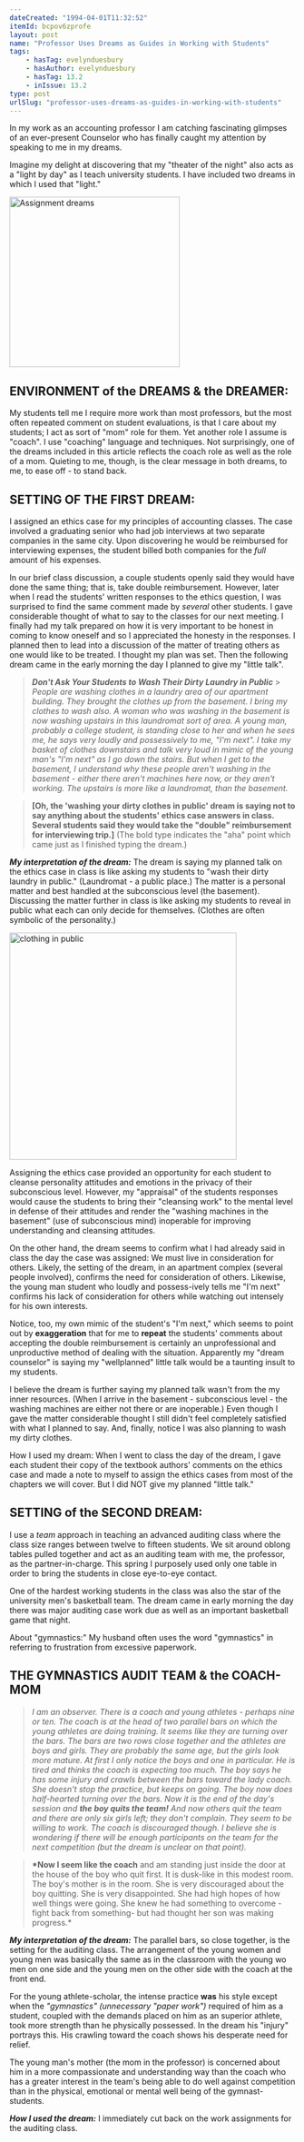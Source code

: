 ```yaml
---
dateCreated: "1994-04-01T11:32:52"
itemId: bcpov6zprofe
layout: post
name: "Professor Uses Dreams as Guides in Working with Students"
tags:
    - hasTag: evelynduesbury
    - hasAuthor: evelynduesbury
    - hasTag: 13.2
    - inIssue: 13.2
type: post
urlSlug: "professor-uses-dreams-as-guides-in-working-with-students"
---
```


In my work as an accounting professor I am catching fascinating glimpses of an ever-present Counselor who has finally caught my attention by speaking to me in my dreams.

Imagine my delight at discovering that my "theater of the night" also acts as a "light by day" as I teach university students. I have included two dreams in which I used that "light."

<img src="../images/post-bcpov6zprofe-1.jpg" alt="Assignment dreams" width="300px" height="auto">

## ENVIRONMENT of the DREAMS & the DREAMER:

My students tell me I require more work than most professors, but the most often repeated comment on student evaluations, is that I care about my students; I act as sort of "mom" role for them. Yet another role I assume is "coach". I use "coaching" language and techniques. Not surprisingly, one of the dreams included in this article reflects the coach role as well as the role of a mom. Quieting to me, though, is the clear message in both dreams, to me, to ease off - to stand back.

## SETTING OF THE FIRST DREAM:

I assigned an ethics case for my principles of accounting classes. The case involved a graduating senior who had job interviews at two separate companies in the same city. Upon discovering he would be reimbursed for interviewing expenses, the student billed both companies for the _full_ amount of his expenses.

In our brief class discussion, a couple students openly said they would have done the same thing; that is, take double reimbursement. However, later when I read the students' written responses to the ethics question, I was surprised to find the same comment made by _several_ other students. I gave considerable thought of what to say to the classes for our next meeting. I finally had my talk prepared on how it is very important to be honest in coming to know oneself and so I appreciated the honesty in the responses. I planned then to lead into a discussion of the matter of treating others as one would like to be treated. I thought my plan was set. Then the following dream came in the early morning the day I planned to give my "little talk".

> **_Don't Ask Your Students to Wash Their Dirty Laundry in Public_** > _People are washing clothes in a laundry area of our apartment building. They brought the clothes up from the basement. I bring my clothes to wash also. A woman who was washing in the basement is now washing upstairs in this laundromat sort of area. A young man, probably a college student, is standing close to her and when he sees me, he says very loudly and possessively to me, "I'm next". I take my basket of clothes downstairs and talk very loud in mimic of the young man's "I'm next" as I go down the stairs. But when I get to the basement, I understand why these people aren't washing in the basement - either there aren't machines here now, or they aren't working. The upstairs is more like a laundromat, than the basement._

> **[Oh, the 'washing your dirty clothes in public' dream is saying not to say anything about the students' ethics case answers in class. Several students said they would take the "double" reimbursement for interviewing trip.]** (The bold type indicates the "aha" point which came just as I finished typing the dream.)

**_My interpretation of the dream:_** The dream is saying my planned talk on the ethics case in class is like asking my students to "wash their dirty laundry in public." (Laundromat - a public place.) The matter is a personal matter and best handled at the subconscious level (the basement). Discussing the matter further in class is like asking my students to reveal in public what each can only decide for themselves. (Clothes are often symbolic of the personality.)

<img src="../images/post-bcpov6zprofe-0.jpg" alt="clothing in public" width="400px" height="auto">

Assigning the ethics case provided an opportunity for each student to cleanse personality attitudes and emotions in the privacy of their subconscious level. However, my "appraisal" of the students responses would cause the students to bring their "cleansing work" to the mental level in defense of their attitudes and render the "washing machines in the basement" (use of subconscious mind) inoperable for improving understanding and cleansing attitudes.

On the other hand, the dream seems to confirm what I had already said in class the day the case was assigned: We must live in consideration for others. Likely, the setting of the dream, in an apartment complex (several people involved), confirms the need for consideration of others. Likewise, the young man student who loudly and possess-ively tells me "I'm next" confirms his lack of consideration for others while watching out intensely for his own interests.

Notice, too, my own mimic of the student's "I'm next," which seems to point out by **exaggeration** that for me to **repeat** the students' comments about accepting the double reimbursement is certainly an unprofessional and unproductive method of dealing with the situation. Apparently my "dream counselor" is saying my "wellplanned" little talk would be a taunting insult to my students.

I believe the dream is further saying my planned talk wasn't from the my inner resources. (When I arrive in the basement - subconscious level - the washing machines are either not there or are inoperable.) Even though I gave the matter considerable thought I still didn't feel completely satisfied with what I planned to say. And, finally, notice I was also planning to wash my dirty clothes.

How I used my dream: When I went to class the day of the dream, I gave each student their copy of the textbook authors' comments on the ethics case and made a note to myself to assign the ethics cases from most of the chapters we will cover. But I did NOT give my planned "little talk."

## SETTING of the SECOND DREAM:

I use a _team_ approach in teaching an advanced auditing class where the class size ranges between twelve to fifteen students. We sit around oblong tables pulled together and act as an auditing team with me, the professor, as the partner-in-charge. This spring I purposely used only one table in order to bring the students in close eye-to-eye contact.

One of the hardest working students in the class was also the star of the university men's basketball team. The dream came in early morning the day there was major auditing case work due as well as an important basketball game that night.

About "gymnastics:" My husband often uses the word "gymnastics" in referring to frustration from excessive paperwork.

## THE GYMNASTICS AUDIT TEAM & the COACH-MOM

> _I am an observer. There is a coach and young athletes - perhaps nine or ten. The coach is at the head of two parallel bars on which the young athletes are doing training. It seems like they are turning over the bars. The bars are two rows close together and the athletes are boys and girls. They are probably the same age, but the girls look more mature. At first I only notice the boys and one in particular. He is tired and thinks the coach is expecting too much. The boy says he has some injury and crawls between the bars toward the lady coach. She doesn't stop the practice, but keeps on going. The boy now does half-hearted turning over the bars. Now it is the end of the day's session and **the boy quits the team!** And now others quit the team and there are only six girls left; they don't complain. They seem to be willing to work. The coach is discouraged though. I believe she is wondering if there will be enough participants on the team for the next competition (but the dream is unclear on that point)._

> **\*Now I seem like the coach** and am standing just inside the door at the house of the boy who quit first. It is dusk-like in this modest room. The boy's mother is in the room. She is very discouraged about the boy quitting. She is very disappointed. She had high hopes of how well things were going. She knew he had something to overcome -fight back from something- but had thought her son was making progress.\*

**_My interpretation of the dream:_** The parallel bars, so close together, is the setting for the auditing class. The arrangement of the young women and young men was basically the same as in the classroom with the young wo men on one side and the young men on the other side with the coach at the front end.

For the young athlete-scholar, the intense practice **was** his style except when the _"gymnastics" (unnecessary "paper work")_ required of him as a student, coupled with the demands placed on him as an superior athlete, took more strength than he physically possessed. In the dream his "injury" portrays this. His crawling toward the coach shows his desperate need for relief.

The young man's mother (the mom in the professor) is concerned about him in a more compassionate and understanding way than the coach who has a greater interest in the team's being able to do well against competition than in the physical, emotional or mental well being of the gymnast-students.

**_How I used the dream:_** I immediately cut back on the work assignments for the auditing class.
